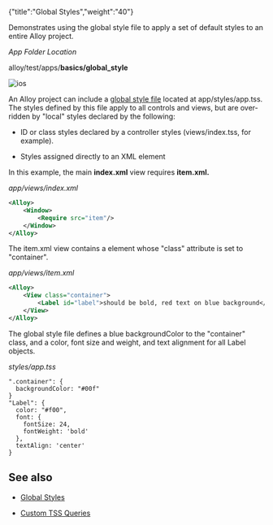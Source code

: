 {"title":"Global Styles","weight":"40"}

Demonstrates using the global style file to apply a set of default styles to an entire Alloy project.

*App Folder Location*

alloy/test/apps/**basics/global\_style**

![ios](/Images/appc/download/attachments/41845687/ios.png)

An Alloy project can include a [global style file](/docs/appc/Alloy_Framework/Alloy_Guide/Alloy_Views/Alloy_Styles_and_Themes/#global-styles) located at app/styles/app.tss. The styles defined by this file apply to all controls and views, but are over-ridden by "local" styles declared by the following:

* ID or class styles declared by a controller styles (views/index.tss, for example).

* Styles assigned directly to an XML element

In this example, the main **index.xml** view requires **item.xml.**

*app/views/index.xml*

```xml
<Alloy>
    <Window>
        <Require src="item"/>
    </Window>
</Alloy>
```

The item.xml view contains a <View/> element whose "class" attribute is set to "container".

*app/views/item.xml*

```xml
<Alloy>
    <View class="container">
        <Label id="label">should be bold, red text on blue background</Label>
    </View>
</Alloy>
```

The global style file defines a blue backgroundColor to the "container" class, and a color, font size and weight, and text alignment for all Label objects.

*styles/app.tss*

```
".container": {
  backgroundColor: "#00f"
}
"Label": {
  color: "#f00",
  font: {
    fontSize: 24,
    fontWeight: 'bold'
  },
  textAlign: 'center'
}
```

## See also

* [Global Styles](#undefined)

* [Custom TSS Queries](/docs/appc/Alloy_Framework/Alloy_Guide/Alloy_Test_Apps/Advanced/Custom_TSS_Queries/)
